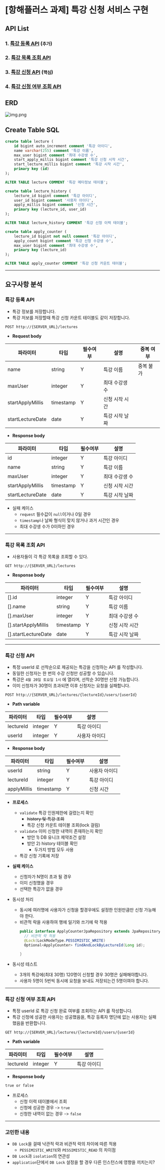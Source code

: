 # [항해플러스 과제] 특강 신청 서비스 구현


## API List
### 1. [특강 등록 API](#특강-등록-api) (`추가`)
### 2. [특강 목록 조회 API](#특강-목록-조회-api)
### 3. [특강 신청 API](#특강-신청-api) (`핵심`)
### 4. [특강 신청 여부 조회 API](#특강-신청-여부-조회-api)


## ERD
![img.png](images/img.png)

## Create Table SQL
```SQL
create table lecture (
    id bigint auto_increment comment '특강 아이디',
    name varchar(255) comment '특강 이름',
    max_user bigint comment '최대 수강생 수',
    start_apply_millis bigint comment '특강 신청 시작 시간',
    start_lecture_millis bigint comment '특강 시작 시간',
    primary key (id)
);

ALTER TABLE lecture COMMENT '특강 메타정보 테이블';

create table lecture_history (
    lecture_id bigint comment '특강 아이디',
    user_id bigint comment '사용자 아이디',
    apply_millis bigint comment '신청 시간',
    primary key (lecture_id, user_id)
);

ALTER TABLE lecture_history COMMENT '특강 신청 이력 테이블';

create table apply_counter (
    lecture_id bigint not null comment '특강 아이디',
    apply_count bigint comment '특강 신청 수강생 수',
    max_user bigint comment '최대 수강생 수',
    primary key (lecture_id)
);

ALTER TABLE apply_counter COMMENT '특강 신청 카운트 테이블';

```


---

## 요구사항 분석

### 특강 등록 API

- 특강 정보를 저장합니다.
- 특강 저보를 저장할때 특강 신청 카운트 테이블도 같이 저장합니다.

```
POST http://{SERVER_URL}/lectures
```
- **Request body**

| 파라미터             | 타입        | 필수여부 | 설명       | 중복 여부 |
|------------------|-----------|------|----------|-------|
| name             | string    | Y    | 특강 이름    | 중복 불가 |
| maxUser          | integer   | Y    | 최대 수강생 수 |       |
| startApplyMillis | timestamp | Y    | 신청 시작 시간 |       |
| startLectureDate | date      | Y    | 특강 시작 날짜 |       |

- **Response body**

| 파라미터             | 타입        | 필수여부 | 설명       |
|------------------|-----------|------|----------|
| id               | integer   | Y    | 특강 아이디   |
| name             | string    | Y    | 특강 이름    |
| maxUser          | integer   | Y    | 최대 수강생 수 |
| startApplyMillis | timestamp | Y    | 신청 시작 시간 |
| startLectureDate | date      | Y    | 특강 시작 날짜 |


- 실패 케이스
  - `request` 필수값이 `null`이거나 0일 경우
  - `timestamp`나 날짜 형식이 맞지 않거나 과거 시간인 경우
  - 최대 수강생 수가 0이하인 경우

---

### 특강 목록 조회 API

- 사용자들이 각 특강 목록을 조회할 수 있다.

```
GET http://{SERVER_URL}/lectures
```

- **Response body**

| 파라미터                | 타입        | 필수여부 | 설명       |
|---------------------|-----------|------|----------|
| [].id               | integer   | Y    | 특강 아이디   |
| [].name             | string    | Y    | 특강 이름    |
| [].maxUser          | integer   | Y    | 최대 수강생 수 |
| [].startApplyMillis | timestamp | Y    | 신청 시작 시간 |
| [].startLectureDate | date      | Y    | 특강 시작 날짜 |

---

### 특강 신청 API

- 특정 userId 로 선착순으로 제공되는 특강을 신청하는 API 를 작성합니다.
- 동일한 신청자는 한 번의 수강 신청만 성공할 수 있습니다.
- 특강은 `4월 20일 토요일 1시` 에 열리며, 선착순 30명만 신청 가능합니다.
- 이미 신청자가 30명이 초과되면 이후 신청자는 요청을 실패합니다.

```
POST http://{SERVER_URL}/lectures/{lectureId}/users/{userId}
```
- **Path variable**

| 파라미터                 | 타입      | 필수여부 | 설명      |
|----------------------|---------|------|---------|
| lectureId            | integer | Y    | 특강 아이디  |
| userId               | integer | Y    | 사용자 아이디 |

- **Response body**

| 파라미터        | 타입        | 필수여부 | 설명      |
|-------------|-----------|------|---------|
| userId      | string    | Y    | 사용자 아이디 |
| lectureId   | integer   | Y    | 특강 아이디  |
| applyMillis | timestamp | Y    | 신청 시간   |


- **프로세스**
  - `validate` 특강 인원제한에 걸렸는지 확인 
    - ~~history 및 특강 조회~~
    - 특강 신청 카운트 테이블 조회(lock 걸림)
  - `validate` 이미 신청한 내역이 존재하는지 확인
    - 방안 1) DB 유니크 제약조건 설정
    - 방안 2) history 테이블 확인
      - 두가지 방법 모두 사용
  - 특강 신청 기록에 저장


- **실패 케이스**
  - 신청자가 N명이 초과 될 경우
  - 이미 신청했을 경우
  - 선택한 특강가 없을 경우


- 동시성 처리
  - 동시에 여러명에 사용자가 신청을 할경우에도 설정한 인원만큼만 신청 가능해야 한다.
  - 비관적 락을 사용하여 행에 일기와 쓰기에 락 적용 
    ```java
    public interface ApplyCounterJpaRepository extends JpaRepository<ApplyCounter, Long> {
      // 비관적 락 적용
      @Lock(LockModeType.PESSIMISTIC_WRITE)
      Optional<ApplyCounter> findAndLockByLectureId(Long id);

    }
    ```
    
- 동시성 테스트
  - 3개의 특강에(최대 30명) 120명이 신청할 경우 30명은 실패해야합니다.
  - 사용자 5명이 5번씩 동시에 요청을 보내도 저장되는건 5명이여야 합니다.

---

### 특강 신청 여부 조회 API

- 특정 userId 로 특강 신청 완료 여부를 조회하는 API 를 작성합니다.
- 특강 신청에 성공한 사용자는 성공했음을, 특강 등록자 명단에 없는 사용자는 실패했음을 반환합니다.

```
GET http://{SERVER_URL}/lectures/{lectureId}/users/{userId}
```
- **Path variable**

| 파라미터                 | 타입      | 필수여부 | 설명      |
|----------------------|---------|------|---------|
| lectureId            | integer | Y    | 특강 아이디  |

- **Response body**
```
true or false
```

- 프로세스
  - 신청 이력 테이블에서 조회
  - 신청에 성공한 경우 -> `true`
  - 신청한 내역이 없는 경우 -> `false`


___

### 고민한 내용
- `DB Lock`을 걸때 낙관적 락과 비관적 락의 차이에 따른 적용
  - `PESSIMISTIC_WRITE`와 `PESSIMISTIC_READ` 의 차이점
- `DB Lock`과 `isolation`의 연관성
- `application`단에서 `DB Lock` 설정을 할 경우 다른 인스턴스에 영향을 끼치는지? 
